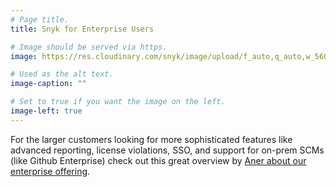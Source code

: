 ```yaml
---
# Page title.
title: Snyk for Enterprise Users

# Image should be served via https.
image: https://res.cloudinary.com/snyk/image/upload/f_auto,q_auto,w_560/v1503652782/reports/overview.png

# Used as the alt text.
image-caption: ""

# Set to true if you want the image on the left.
image-left: true
---
```


For the larger customers looking for more sophisticated features like advanced reporting, license violations, SSO, and support for on-prem SCMs (like Github Enterprise) check out this great overview by <a href="https://snyk.io/blog/snyk-enterprise-launch/">Aner about our enterprise offering</a>.
